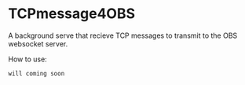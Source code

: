 TCPmessage4OBS
==============

A background serve that recieve TCP messages to transmit to the OBS websocket server.

How to use:

```
will coming soon
```
